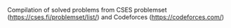 Compilation of solved problems from CSES problemset (https://cses.fi/problemset/list/) and Codeforces (https://codeforces.com/)
